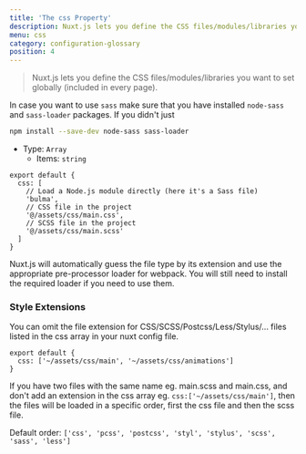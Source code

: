 ```yaml
---
title: 'The css Property'
description: Nuxt.js lets you define the CSS files/modules/libraries you want to set globally (included in every page).
menu: css
category: configuration-glossary
position: 4
---
```


> Nuxt.js lets you define the CSS files/modules/libraries you want to set globally (included in every page).

In case you want to use `sass` make sure that you have installed `node-sass` and `sass-loader` packages. If you didn't just

```sh
npm install --save-dev node-sass sass-loader
```

- Type: `Array`
  - Items: `string`

```js{}[nuxt.config.js]
export default {
  css: [
    // Load a Node.js module directly (here it's a Sass file)
    'bulma',
    // CSS file in the project
    '@/assets/css/main.css',
    // SCSS file in the project
    '@/assets/css/main.scss'
  ]
}
```

Nuxt.js will automatically guess the file type by its extension and use the appropriate pre-processor loader for webpack. You will still need to install the required loader if you need to use them.

### Style Extensions

You can omit the file extension for CSS/SCSS/Postcss/Less/Stylus/... files listed in the css array in your nuxt config file.

```js{}[nuxt.config.js]
export default {
  css: ['~/assets/css/main', '~/assets/css/animations']
}
```

<base-alert>

If you have two files with the same name eg. main.scss and main.css, and don't add an extension in the css array eg. `css:['~/assets/css/main']`, then the files will be loaded in a specific order, first the css file and then the scss file.

</base-alert>

Default order: `['css', 'pcss', 'postcss', 'styl', 'stylus', 'scss', 'sass', 'less']`
